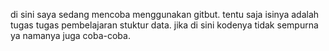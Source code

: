di sini saya sedang mencoba menggunakan gitbut. tentu saja isinya adalah tugas tugas pembelajaran stuktur data. jika di sini kodenya tidak sempurna ya namanya juga coba-coba.  
